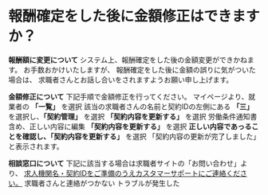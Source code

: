 # 報酬確定をした後に金額修正はできますか？
**報酬額に変更について**
システム上、報酬確定をした後の金額変更ができかねます。
お手数おかけいたしますが、
報酬確定をした後に金額の誤りに気がついた場合は、
求職者さんとお話し合いをされますようお願い申し上げます。

**金額修正について**
下記手順で金額修正を行ってください。
マイページより、就業者の **「一覧」** を選択
該当の求職者さんの名前と契約IDの左側にある **「三」** を選択し、**「契約管理」** を選択
**「契約内容を更新する」** を選択
労働条件通知書含め、正しい内容に編集
**「契約内容を更新する」** を選択
**正しい内容であっることを確認し、「契約内容を更新する」** を選択
「契約内容の更新が完了しました」と表示されます。

**相談窓口について**
下記に該当する場合は求職者サイトの「お問い合わせ」より、
[求人機関名・契約IDをご準備のうえカスタマーサポートにご連絡ください。](/faqs/j046d?category=medical)
求職者さんと連絡がつかない
トラブルが発生した